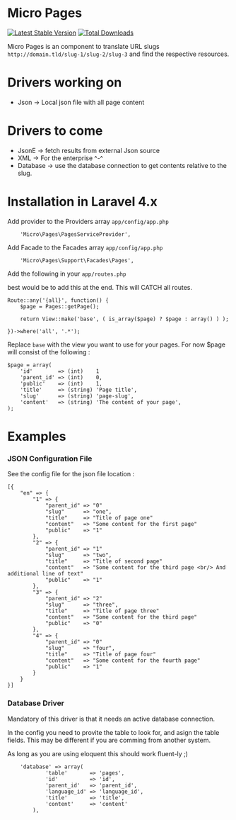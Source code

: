 Micro Pages
===========

[![Latest Stable Version](https://poser.pugx.org/micro/pages/v/stable.png)](https://packagist.org/packages/micro/pages)
[![Total Downloads](https://poser.pugx.org/micro/pages/downloads.png)](https://packagist.org/packages/micro/pages)

Micro Pages is an component to translate URL slugs `http://domain.tld/slug-1/slug-2/slug-3` and find the respective resources.

# Drivers working on
* Json -> Local json file with all page content
 
# Drivers to come
* JsonE    -> fetch results from external Json source
* XML      -> For the enterprise ^-^
* Database -> use the database connection to get contents relative to the slug.
 
# Installation in Laravel 4.x

Add provider to the Providers array `app/config/app.php`
```
    'Micro\Pages\PagesServiceProvider',
```

Add Facade to the Facades array `app/config/app.php`
```
    'Micro\Pages\Support\Facades\Pages',
```

Add the following in your `app/routes.php` 

best would be to add this at the end. This will CATCH all routes.

```
Route::any('{all}', function() { 
    $page = Pages::getPage(); 
    
    return View::make('base', ( is_array($page) ? $page : array() ) );
    
})->where('all', '.*');
```

Replace `base` with the view you want to use for your pages. For now $page will consist of the following : 

```
$page = array(
    'id'        => (int)    1
    'parent_id' => (int)    0,
    'public'    => (int)    1,
    'title'     => (string) 'Page title',
    'slug'      => (string) 'page-slug',
    'content'   => (string) 'The content of your page',
);
```

# Examples
### JSON Configuration File 
See the config file for the json file location : 

```
[{
    "en" => {
        "1" => {
            "parent_id" => "0"
            "slug"      => "one",
            "title"     => "Title of page one"
            "content"   => "Some content for the first page"
            "public"    => "1"
        },
        "2" => {
            "parent_id" => "1"
            "slug"      => "two",
            "title"     => "Title of second page"
            "content"   => "Some content for the third page <br/> And additional line of text"
            "public"    => "1"
        },
        "3" => {
            "parent_id" => "2"
            "slug"      => "three",
            "title"     => "Title of page three"
            "content"   => "Some content for the third page"
            "public"    => "0"
        },
        "4" => {
            "parent_id" => "0"
            "slug"      => "four",
            "title"     => "Title of page four"
            "content"   => "Some content for the fourth page"
            "public"    => "1"
        }
    }
}]
```

### Database Driver
Mandatory of this driver is that it needs an active database connection.

In the config you need to provite the table to look for, and asign the table fields. 
This may be different if you are comming from another system. 

As long as you are using eloquent this should work fluent-ly ;)

```
    'database' => array(
            'table'       => 'pages',
            'id'          => 'id',
            'parent_id'   => 'parent_id',
            'language_id' => 'language_id',
            'title'       => 'title',
            'content'     => 'content'
        ),
```
